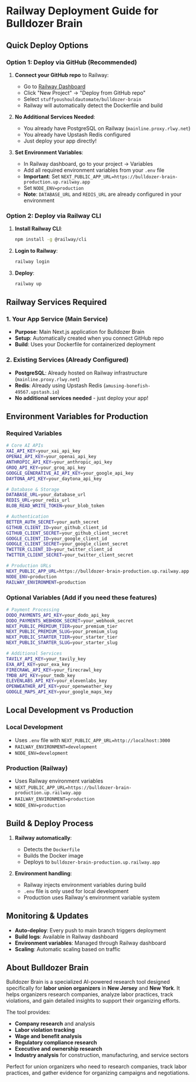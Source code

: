 # Railway Deployment Guide for Bulldozer Brain

## Quick Deploy Options

### Option 1: Deploy via GitHub (Recommended)
1. **Connect your GitHub repo** to Railway:
   - Go to [Railway Dashboard](https://railway.app/dashboard)
   - Click "New Project" → "Deploy from GitHub repo"
   - Select `stuffyoushouldautomate/bulldozer-brain`
   - Railway will automatically detect the Dockerfile and build

2. **No Additional Services Needed**:
   - You already have PostgreSQL on Railway (`mainline.proxy.rlwy.net`)
   - You already have Upstash Redis configured
   - Just deploy your app directly!

3. **Set Environment Variables**:
   - In Railway dashboard, go to your project → Variables
   - Add all required environment variables from your `.env` file
   - **Important**: Set `NEXT_PUBLIC_APP_URL=https://bulldozer-brain-production.up.railway.app`
   - Set `NODE_ENV=production`
   - **Note**: `DATABASE_URL` and `REDIS_URL` are already configured in your environment

### Option 2: Deploy via Railway CLI
1. **Install Railway CLI**:
   ```bash
   npm install -g @railway/cli
   ```

2. **Login to Railway**:
   ```bash
   railway login
   ```

3. **Deploy**:
   ```bash
   railway up
   ```

## Railway Services Required

### 1. Your App Service (Main Service)
- **Purpose**: Main Next.js application for Bulldozer Brain
- **Setup**: Automatically created when you connect GitHub repo
- **Build**: Uses your Dockerfile for containerized deployment

### 2. Existing Services (Already Configured)
- **PostgreSQL**: Already hosted on Railway infrastructure (`mainline.proxy.rlwy.net`)
- **Redis**: Already using Upstash Redis (`amusing-bonefish-49567.upstash.io`)
- **No additional services needed** - just deploy your app!

## Environment Variables for Production

### Required Variables
```bash
# Core AI APIs
XAI_API_KEY=your_xai_api_key
OPENAI_API_KEY=your_openai_api_key
ANTHROPIC_API_KEY=your_anthropic_api_key
GROQ_API_KEY=your_groq_api_key
GOOGLE_GENERATIVE_AI_API_KEY=your_google_api_key
DAYTONA_API_KEY=your_daytona_api_key

# Database & Storage
DATABASE_URL=your_database_url
REDIS_URL=your_redis_url
BLOB_READ_WRITE_TOKEN=your_blob_token

# Authentication
BETTER_AUTH_SECRET=your_auth_secret
GITHUB_CLIENT_ID=your_github_client_id
GITHUB_CLIENT_SECRET=your_github_client_secret
GOOGLE_CLIENT_ID=your_google_client_id
GOOGLE_CLIENT_SECRET=your_google_client_secret
TWITTER_CLIENT_ID=your_twitter_client_id
TWITTER_CLIENT_SECRET=your_twitter_client_secret

# Production URLs
NEXT_PUBLIC_APP_URL=https://bulldozer-brain-production.up.railway.app
NODE_ENV=production
RAILWAY_ENVIRONMENT=production
```

### Optional Variables (Add if you need these features)
```bash
# Payment Processing
DODO_PAYMENTS_API_KEY=your_dodo_api_key
DODO_PAYMENTS_WEBHOOK_SECRET=your_webhook_secret
NEXT_PUBLIC_PREMIUM_TIER=your_premium_tier
NEXT_PUBLIC_PREMIUM_SLUG=your_premium_slug
NEXT_PUBLIC_STARTER_TIER=your_starter_tier
NEXT_PUBLIC_STARTER_SLUG=your_starter_slug

# Additional Services
TAVILY_API_KEY=your_tavily_key
EXA_API_KEY=your_exa_key
FIRECRAWL_API_KEY=your_firecrawl_key
TMDB_API_KEY=your_tmdb_key
ELEVENLABS_API_KEY=your_elevenlabs_key
OPENWEATHER_API_KEY=your_openweather_key
GOOGLE_MAPS_API_KEY=your_google_maps_key
```

## Local Development vs Production

### Local Development
- Uses `.env` file with `NEXT_PUBLIC_APP_URL=http://localhost:3000`
- `RAILWAY_ENVIRONMENT=development`
- `NODE_ENV=development`

### Production (Railway)
- Uses Railway environment variables
- `NEXT_PUBLIC_APP_URL=https://bulldozer-brain-production.up.railway.app`
- `RAILWAY_ENVIRONMENT=production`
- `NODE_ENV=production`

## Build & Deploy Process

1. **Railway automatically**:
   - Detects the `Dockerfile`
   - Builds the Docker image
   - Deploys to `bulldozer-brain-production.up.railway.app`

2. **Environment handling**:
   - Railway injects environment variables during build
   - `.env` file is only used for local development
   - Production uses Railway's environment variable system

## Monitoring & Updates

- **Auto-deploy**: Every push to main branch triggers deployment
- **Build logs**: Available in Railway dashboard
- **Environment variables**: Managed through Railway dashboard
- **Scaling**: Automatic scaling based on traffic

## About Bulldozer Brain

Bulldozer Brain is a specialized AI-powered research tool designed specifically for **labor union organizers** in **New Jersey** and **New York**. It helps organizers research companies, analyze labor practices, track violations, and gain detailed insights to support their organizing efforts.

The tool provides:
- **Company research** and analysis
- **Labor violation tracking**
- **Wage and benefit analysis**
- **Regulatory compliance research**
- **Executive and ownership research**
- **Industry analysis** for construction, manufacturing, and service sectors

Perfect for union organizers who need to research companies, track labor practices, and gather evidence for organizing campaigns and negotiations.
